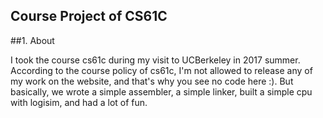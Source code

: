## Course Project of CS61C



##1. About

I took the course cs61c during my visit to UCBerkeley in 2017 summer. According to the course policy of cs61c, I'm not allowed to release any of my work on the website, and that's why you see no code here :). But basically, we wrote a simple assembler, a simple linker, built a simple cpu with logisim, and had a lot of fun.